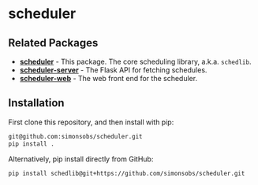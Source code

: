 # scheduler

## Related Packages

* [**scheduler**](https://github.com/simonsobs/scheduler) - This package. The
  core scheduling library, a.k.a. `schedlib`.
* [**scheduler-server**](https://github.com/simonsobs/scheduler-server) - The
  Flask API for fetching schedules.
* [**scheduler-web**](https://github.com/simonsobs/scheduler-web) - The web
  front end for the scheduler.

## Installation
First clone this repository, and then install with pip:
```bash
git@github.com:simonsobs/scheduler.git
pip install .
```

Alternatively, pip install directly from GitHub:
```bash
pip install schedlib@git+https://github.com/simonsobs/scheduler.git
```
